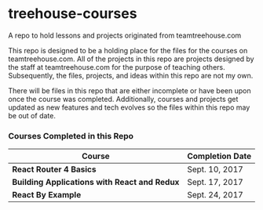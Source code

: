 # treehouse-courses
A repo to hold lessons and projects originated from teamtreehouse.com


This repo is designed to be a holding place for the files for the courses on teamtreehouse.com. All of the projects in this repo are projects designed by the staff at teamtreehouse.com for the purpose of teaching others. Subsequently, the files, projects, and ideas within this repo are not my own. 


There will be files in this repo that are either incomplete or have been upon once the course was completed. Additionally, courses and projects get updated as new features and tech evolves so the files within this repo may be out of date. 

### Courses Completed in this Repo

|Course|Completion Date|
|---|---|
| **React Router 4 Basics** | Sept. 10, 2017 |
| **Building Applications with React and Redux** | Sept. 17, 2017 |
| **React By Example** | Sept. 24, 2017 |
